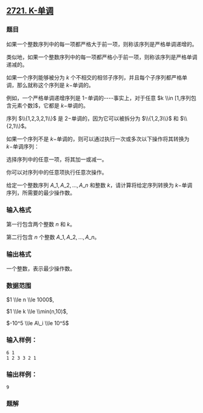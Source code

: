 ## [2721\. K-单调](https://www.acwing.com/problem/content/2723/)

### 题目

如果一个整数序列中的每一项都严格大于前一项，则称该序列是严格单调递增的。

类似地，如果一个整数序列中的每一项都严格小于前一项，则称该序列是严格单调递减的。

如果一个序列能够被分为 $k$ 个不相交的相邻子序列，并且每个子序列都严格单调，那么就称这个序列是 $k-$单调的。

例如，一个严格单调递增序列是 $1-$单调的----事实上，对于任意 $k \\in [1,序列包含元素个数]$，它都是 $k-$单调的。

序列 $\\{1,2,3,2,1\\}$ 是 $2-$单调的，因为它可以被拆分为 $\\{1,2,3\\}$ 和 $\\{2,1\\}$。

如果一个序列不是 $k-$单调的，则可以通过执行一次或多次以下操作将其转换为 $k-$单调序列：

选择序列中的任意一项，将其加一或减一。

你可以对序列中的任意项执行任意次操作。

给定一个整数序列 $A\_1,A\_2,…,A\_n$ 和整数 $k$，请计算将给定序列转换为 $k-$单调序列，所需要的最少操作数。

### 输入格式

第一行包含两个整数 $n$ 和 $k$。

第二行包含 $n$ 个整数 $A\_1,A\_2,…,A\_n$。

### 输出格式

一个整数，表示最少操作数。

### 数据范围

$1 \\le n \\le 1000$,

$1 \\le k \\le \\min(n,10)$,

$-10^5 \\le A\_i \\le 10^5$

### 输入样例：

```
6 1
1 2 3 3 2 1
```

### 输出样例：

```
9
```

### 题解

